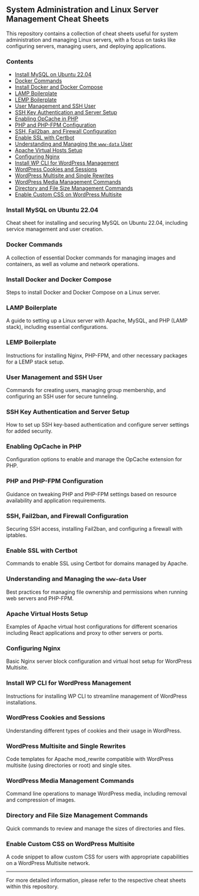 ## System Administration and Linux Server Management Cheat Sheets

This repository contains a collection of cheat sheets useful for system administration and managing Linux servers, with a focus on tasks like configuring servers, managing users, and deploying applications.

### Contents

- [Install MySQL on Ubuntu 22.04](#install-mysql-on-ubuntu-2204)
- [Docker Commands](#docker-commands)
- [Install Docker and Docker Compose](#install-docker-and-docker-compose)
- [LAMP Boilerplate](#lamp-boilerplate)
- [LEMP Boilerplate](#lemp-boilerplate)
- [User Management and SSH User](#user-management-and-ssh-user)
- [SSH Key Authentication and Server Setup](#ssh-key-authentication-and-server-setup)
- [Enabling OpCache in PHP](#enabling-opcache-in-php)
- [PHP and PHP-FPM Configuration](#php-and-php-fpm-configuration)
- [SSH, Fail2ban, and Firewall Configuration](#ssh-fail2ban-and-firewall-configuration)
- [Enable SSL with Certbot](#enable-ssl-with-certbot)
- [Understanding and Managing the `www-data` User](#understanding-and-managing-the-www-data-user)
- [Apache Virtual Hosts Setup](#apache-virtual-hosts-setup)
- [Configuring Nginx](#configuring-nginx)
- [Install WP CLI for WordPress Management](#install-wp-cli-for-wordpress-management)
- [WordPress Cookies and Sessions](#wordpress-cookies-and-sessions)
- [WordPress Multisite and Single Rewrites](#wordpress-multisite-and-single-rewrites)
- [WordPress Media Management Commands](#wordpress-media-management-commands)
- [Directory and File Size Management Commands](#directory-and-file-size-management-commands)
- [Enable Custom CSS on WordPress Multisite](#enable-custom-css-on-wordpress-multisite)

### Install MySQL on Ubuntu 22.04
Cheat sheet for installing and securing MySQL on Ubuntu 22.04, including service management and user creation.

### Docker Commands
A collection of essential Docker commands for managing images and containers, as well as volume and network operations.

### Install Docker and Docker Compose
Steps to install Docker and Docker Compose on a Linux server.

### LAMP Boilerplate
A guide to setting up a Linux server with Apache, MySQL, and PHP (LAMP stack), including essential configurations.

### LEMP Boilerplate
Instructions for installing Nginx, PHP-FPM, and other necessary packages for a LEMP stack setup.

### User Management and SSH User
Commands for creating users, managing group membership, and configuring an SSH user for secure tunneling.

### SSH Key Authentication and Server Setup
How to set up SSH key-based authentication and configure server settings for added security.

### Enabling OpCache in PHP
Configuration options to enable and manage the OpCache extension for PHP.

### PHP and PHP-FPM Configuration
Guidance on tweaking PHP and PHP-FPM settings based on resource availability and application requirements.

### SSH, Fail2ban, and Firewall Configuration
Securing SSH access, installing Fail2ban, and configuring a firewall with iptables.

### Enable SSL with Certbot
Commands to enable SSL using Certbot for domains managed by Apache.

### Understanding and Managing the `www-data` User
Best practices for managing file ownership and permissions when running web servers and PHP-FPM.

### Apache Virtual Hosts Setup
Examples of Apache virtual host configurations for different scenarios including React applications and proxy to other servers or ports.

### Configuring Nginx
Basic Nginx server block configuration and virtual host setup for WordPress Multisite.

### Install WP CLI for WordPress Management
Instructions for installing WP CLI to streamline management of WordPress installations.

### WordPress Cookies and Sessions
Understanding different types of cookies and their usage in WordPress.

### WordPress Multisite and Single Rewrites
Code templates for Apache mod_rewrite compatible with WordPress multisite (using directories or root) and single sites.

### WordPress Media Management Commands
Command line operations to manage WordPress media, including removal and compression of images.

### Directory and File Size Management Commands
Quick commands to review and manage the sizes of directories and files.

### Enable Custom CSS on WordPress Multisite
A code snippet to allow custom CSS for users with appropriate capabilities on a WordPress Multisite network.

---
For more detailed information, please refer to the respective cheat sheets within this repository.
